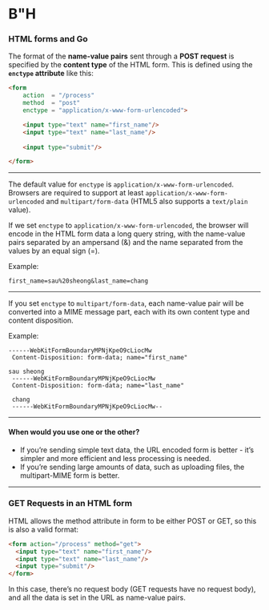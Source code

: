 # B"H


### HTML forms and Go

The format of the **name-value pairs** sent through a **POST request** is specified by the **content type** of the HTML form. This is defined using the **`enctype` attribute** like this:

```html
<form 
    action  = "/process" 
    method  = "post" 
    enctype = "application/x-www-form-urlencoded">

    <input type="text" name="first_name"/>
    <input type="text" name="last_name"/>
    
    <input type="submit"/>

</form>
```

---

The default value for `enctype` is `application/x-www-form-urlencoded`. Browsers are required to support at least `application/x-www-form-urlencoded` and `multipart/form-data` (HTML5 also supports a `text/plain` value).

If we set `enctype` to `application/x-www-form-urlencoded`, the browser will encode in the HTML form data a long query string, with the name-value pairs separated by an ampersand (&) and the name separated from the values by an equal sign (=). 

Example:

```http
first_name=sau%20sheong&last_name=chang
```

---

If you set `enctype` to `multipart/form-data`, each name-value pair will be converted into a MIME message part, each with its own content type and content disposition.

Example:

```http
------WebKitFormBoundaryMPNjKpeO9cLiocMw
 Content-Disposition: form-data; name="first_name"

sau sheong
 ------WebKitFormBoundaryMPNjKpeO9cLiocMw
 Content-Disposition: form-data; name="last_name"

 chang
 ------WebKitFormBoundaryMPNjKpeO9cLiocMw--
```

---

#### When would you use one or the other? 

- If you’re sending simple text data, the URL encoded form is better - it’s simpler and more efficient and less processing is needed. 
- If you’re sending large amounts of data, such as uploading files, the multipart-MIME form is better. 

---

### GET Requests in an HTML form 

HTML allows the method attribute in form to be either POST or GET, so this is also a valid format:

```html
<form action="/process" method="get">
  <input type="text" name="first_name"/>
  <input type="text" name="last_name"/>
  <input type="submit"/>
</form>
``` 

In this case, there’s no request body (GET requests have no request body), and all the data is set in the URL as name-value pairs.

